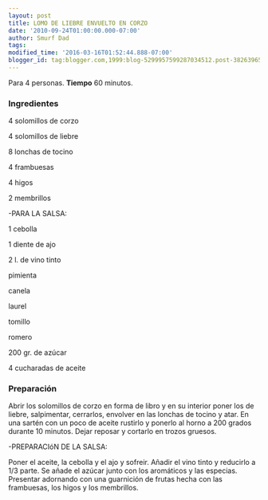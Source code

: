 ```yaml
---
layout: post
title: LOMO DE LIEBRE ENVUELTO EN CORZO
date: '2010-09-24T01:00:00.000-07:00'
author: Smurf Dad
tags: 
modified_time: '2016-03-16T01:52:44.888-07:00'
blogger_id: tag:blogger.com,1999:blog-5299957599287034512.post-3826396565100977273
---
```


Para 4 personas.
<b>Tiempo</b> 60 minutos.

<h3>Ingredientes</h3>

4 solomillos de corzo

4 solomillos de liebre

8 lonchas de tocino

4 frambuesas

4 higos

2 membrillos

-PARA LA SALSA:

1 cebolla

1 diente de ajo

2 l. de vino tinto

pimienta

canela

laurel

tomillo

romero

200 gr. de azúcar

4 cucharadas de aceite

<h3>Preparación</h3>

Abrir los solomillos de corzo en forma de libro y en su interior poner los de liebre, salpimentar, cerrarlos, envolver en las lonchas de tocino y atar. En una sartén con un poco de aceite rustirlo y ponerlo al horno a 200 grados durante 10 minutos. Dejar reposar y cortarlo en trozos gruesos.

-PREPARACIóN DE LA SALSA:

Poner el aceite, la cebolla y el ajo y sofreir. Añadir el vino tinto y reducirlo a 1/3 parte. Se añade el azúcar junto con los aromáticos y las especias. Presentar adornando con una guarnición de frutas hecha con las frambuesas, los higos y los membrillos.

